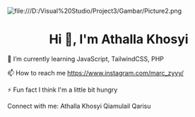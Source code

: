 ![file:///D:/Visual%20Studio/Project3/Gambar/Picture2.png](https://github.com/Athallakhosyiqq/Athallakhosyiqq/blob/main/o.png)

<h1 align="center">Hi 👋, I'm Athalla Khosyi </h1>

🌱 I’m currently learning JavaScript, TailwindCSS, PHP

📫 How to reach me https://www.instagram.com/marc_zyyy/

⚡ Fun fact I think I'm a little bit hungry

Connect with me:
Athalla Khosyi Qiamulail Qarisu

